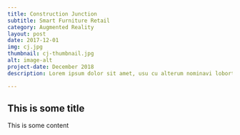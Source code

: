 ```yaml
---
title: Construction Junction
subtitle: Smart Furniture Retail
category: Augmented Reality
layout: post
date: 2017-12-01
img: cj.jpg
thumbnail: cj-thumbnail.jpg
alt: image-alt
project-date: December 2018
description: Lorem ipsum dolor sit amet, usu cu alterum nominavi lobortis. At duo novum diceret. Tantas apeirian vix et, usu sanctus postulant inciderint ut, populo diceret necessitatibus in vim. Cu eum dicam feugiat noluisse.

---
```


## This is some title
This is some content